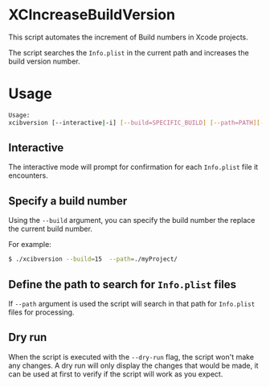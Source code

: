# XCIncreaseBuildVersion

This script automates the increment of Build numbers in Xcode projects.

The script searches the `Info.plist` in the current path and increases the build version number. 

# Usage

```bash
Usage:
xcibversion [--interactive|-i] [--build=SPECIFIC_BUILD] [--path=PATH][--dry-run]
```

## Interactive

The interactive mode will prompt for confirmation for each `Info.plist` file it encounters.

## Specify a build number

Using the `--build` argument, you can specify the build number the replace the current build number.

For example:

```bash
$ ./xcibversion --build=15  --path=./myProject/
```


## Define the path to search for `Info.plist` files

If `--path` argument is used the script will search in that path for `Info.plist` files for processing.

## Dry run

When the script is executed with the `--dry-run` flag, the script won't make any changes. A dry run will only display the changes that would be made, it can be used at first to verify if the script will work as you expect.

